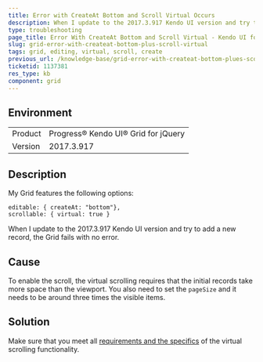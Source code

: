 ```yaml
---
title: Error with CreateAt Bottom and Scroll Virtual Occurs
description: When I update to the 2017.3.917 Kendo UI version and try to add a new record, the Kendo UI Grid fails with no error.
type: troubleshooting
page_title: Error With CreateAt Bottom and Scroll Virtual - Kendo UI for jQuery Data Grid
slug: grid-error-with-createat-bottom-plus-scroll-virtual
tags: grid, editing, virtual, scroll, create
previous_url: /knowledge-base/grid-error-with-createat-bottom-plues-scoll-virtual.md
ticketid: 1137381
res_type: kb
component: grid
---
```


## Environment

<table>
 <tr>
  <td>Product</td>
  <td>Progress® Kendo UI® Grid for jQuery</td> 
 </tr> <tr>
  <td>Version</td>
  <td>2017.3.917</td>
 </tr>
</table>


## Description

My Grid features the following options:

```
editable: { createAt: "bottom"},  
scrollable: { virtual: true }
```

When I update to the 2017.3.917 Kendo UI version and try to add a new record, the Grid fails with no error.

## Cause

To enable the scroll, the virtual scrolling requires that the initial records take more space than the viewport. You also need to set the `pageSize` and it needs to be around three times the visible items.  

## Solution

Make sure that you meet all [requirements and the specifics](https://docs.telerik.com/kendo-ui/controls/grid/appearance#virtual-scrolling) of the virtual scrolling functionality.
